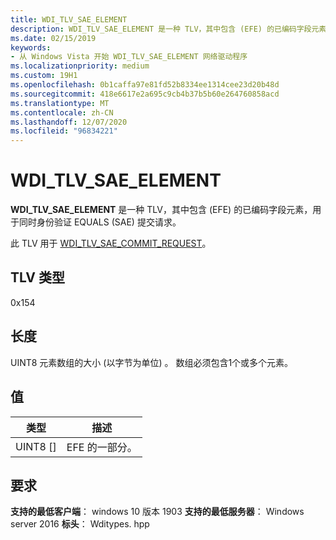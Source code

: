 ```yaml
---
title: WDI_TLV_SAE_ELEMENT
description: WDI_TLV_SAE_ELEMENT 是一种 TLV，其中包含 (EFE) 的已编码字段元素，用于同时身份验证 Equals (SAE) 提交请求。
ms.date: 02/15/2019
keywords:
- 从 Windows Vista 开始 WDI_TLV_SAE_ELEMENT 网络驱动程序
ms.localizationpriority: medium
ms.custom: 19H1
ms.openlocfilehash: 0b1caffa97e81fd52b8334ee1314cee23d20b48d
ms.sourcegitcommit: 418e6617e2a695c9cb4b37b5b60e264760858acd
ms.translationtype: MT
ms.contentlocale: zh-CN
ms.lasthandoff: 12/07/2020
ms.locfileid: "96834221"
---
```

# <a name="wdi_tlv_sae_element"></a>WDI_TLV_SAE_ELEMENT

**WDI_TLV_SAE_ELEMENT** 是一种 TLV，其中包含 (EFE) 的已编码字段元素，用于同时身份验证 EQUALS (SAE) 提交请求。

此 TLV 用于 [WDI_TLV_SAE_COMMIT_REQUEST](wdi-tlv-sae-commit-request.md)。

## <a name="tlv-type"></a>TLV 类型

0x154

## <a name="length"></a>长度

UINT8 元素数组的大小 (以字节为单位) 。 数组必须包含1个或多个元素。

## <a name="values"></a>值

| 类型 | 描述 |
| --- | --- |
| UINT8 [] | EFE 的一部分。 |

## <a name="requirements"></a>要求

**支持的最低客户端**： windows 10 版本 1903 **支持的最低服务器**： Windows server 2016 **标头**： Wditypes. hpp
